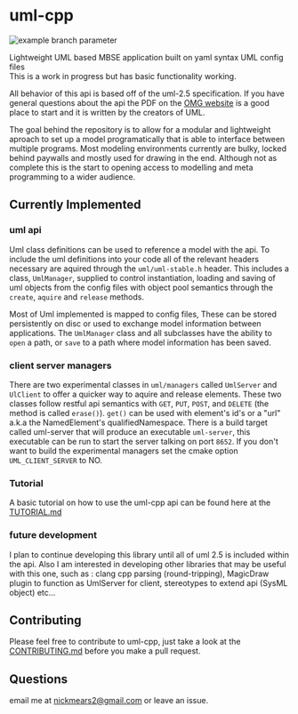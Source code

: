 # uml-cpp

![example branch parameter](https://github.com/nemears/uml-cpp/actions/workflows/cmake.yml/badge.svg?branch=master)

Lightweight UML based MBSE application built on yaml syntax UML config files    
This is a work in progress but has basic functionality working.

All behavior of this api is based off of the uml-2.5 specification. If you have general questions about the api the PDF on the [OMG website](https://www.omg.org/spec/UML/2.5) is a good place to start and it is written by the creators of UML.

The goal behind the repository is to allow for a modular and lightweight aproach to set up a model programatically that is able to interface between multiple programs. Most modeling environments currently are bulky, locked behind paywalls and mostly used for drawing in the end. Although not as complete this is the start to opening access to modelling and meta programming to a wider audience.

## Currently Implemented

### uml api
Uml class definitions can be used to reference a model with the api. To include the uml definitions into your code all of the relevant headers necessary are aquired through the `uml/uml-stable.h` header. This includes a class, `UmlManager`, supplied to control instantiation, loading and saving of uml objects from the config files with object pool semantics through the `create`, `aquire` and `release` methods.

Most of Uml implemented is mapped to config files, These can be stored persistently on disc or used to exchange model information between applications. The `UmlManager` class and all subclasses have the ability to `open` a path, or `save` to a path where model information has been saved.

### client server managers
There are two experimental classes in `uml/managers` called `UmlServer` and `UlClient` to offer a quicker way to aquire and release elements. These two classes follow restful api semantics with `GET`, `PUT`, `POST`, and `DELETE` (the method is called `erase()`). `get()` can be used with element's id's or a "url" a.k.a the NamedElement's qualifiedNamespace. There is a build target called uml-server that will produce an executable `uml-server`, this executable can be run to start the server talking on port `8652`. If you don't want to build the experimental managers set the cmake option `UML_CLIENT_SERVER` to NO.

### Tutorial
A basic tutorial on how to use the uml-cpp api can be found here at the [TUTORIAL.md](TUTORIAL.md)
    
### future development
I plan to continue developing this library until all of uml 2.5 is included within the api. Also I am interested in developing other libraries that may be useful with this one, such as : clang cpp parsing (round-tripping), MagicDraw plugin to function as UmlServer for client, stereotypes to extend api (SysML object) etc...

## Contributing
Please feel free to contribute to uml-cpp, just take a look at the [CONTRIBUTING.md](CONTRIBUTING.md) before you make a pull request.

## Questions
email me at nickmears2@gmail.com or leave an issue.